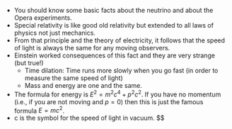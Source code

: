 - You should know some basic facts about the neutrino and about the Opera experiments.
- Special relativity is like good old relativity but extended to all laws of physics not just mechanics.
- From that principle and the theory of electricity, it follows that the speed of light is always the same for any moving observers.
- Einstein worked consequences of this fact and they are very strange (but true!)
  - Time dilation: Time runs more slowly when you go fast (in order to measure the same speed of light)
  - Mass and energy are one and the same.
- The formula for energy is $E^2 = m^2 c^4 + p^2 c^2$. If you have no momentum (i.e., if you are not moving and $p=0$) then this is just the famous formula $E = mc^2$.
- c is the symbol for the speed of light in vacuum. $$